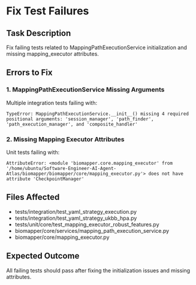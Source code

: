 # Fix Test Failures

## Task Description
Fix failing tests related to MappingPathExecutionService initialization and missing mapping_executor attributes.

## Errors to Fix

### 1. MappingPathExecutionService Missing Arguments
Multiple integration tests failing with:
```
TypeError: MappingPathExecutionService.__init__() missing 4 required positional arguments: 'session_manager', 'path_finder', 'path_execution_manager', and 'composite_handler'
```

### 2. Missing Mapping Executor Attributes  
Unit tests failing with:
```
AttributeError: <module 'biomapper.core.mapping_executor' from '/home/ubuntu/Software-Engineer-AI-Agent-Atlas/biomapper/biomapper/core/mapping_executor.py'> does not have attribute 'CheckpointManager'
```

## Files Affected
- tests/integration/test_yaml_strategy_execution.py
- tests/integration/test_yaml_strategy_ukbb_hpa.py
- tests/unit/core/test_mapping_executor_robust_features.py
- biomapper/core/services/mapping_path_execution_service.py
- biomapper/core/mapping_executor.py

## Expected Outcome
All failing tests should pass after fixing the initialization issues and missing attributes.
